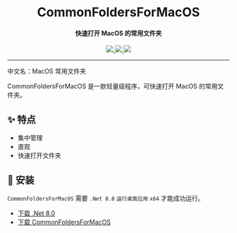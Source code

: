 <h1 align="center">CommonFoldersForMacOS</h1>
<h4 align="center">快速打开 MacOS 的常用文件夹</h4>

<p align="center">
  <a href="https://opensource.org/licenses/MIT">
    <img src="http://img.shields.io/badge/License-MIT%20License-1e90ff?style=for-the-badge"/>
  </a>
  <a href="https://dotnet.microsoft.com">
    <img src="http://img.shields.io/badge/.Net-8.0-1e90ff?style=for-the-badge"/>
  </a>
  <a href="https://avaloniaui.net">
    <img src="http://img.shields.io/badge/Avalonia-11.1-1e90ff?style=for-the-badge"/>
  </a>
</p>

---

中文名：MacOS 常用文件夹

CommonFoldersForMacOS 是一款轻量级程序，可快速打开 MacOS 的常用文件夹。

## ✨ 特点

- 集中管理
- 直观
- 快速打开文件夹

## 🌟 安装

`CommonFoldersForMacOS` 需要 `.Net 8.0` `运行桌面应用` `x64` 才能成功运行。

- [下载 .Net 8.0](https://dotnet.microsoft.com/zh-cn/download/dotnet/latest/runtime)
- [下载 CommonFoldersForMacOS](https://github.com/suoyukii/CommonFoldersForMacOS/releases)
